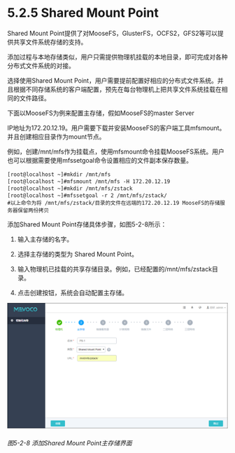 # 5.2.5 Shared Mount Point

Shared Mount Point提供了对MooseFS，GlusterFS，OCFS2，GFS2等可以提供共享文件系统存储的支持。

添加过程与本地存储类似，用户只需提供物理机挂载的本地目录，即可完成对各种分布式文件系统的对接。

选择使用Shared Mount Point，用户需要提前配置好相应的分布式文件系统。并且根据不同存储系统的客户端配置，预先在每台物理机上把共享文件系统挂载在相同的文件路径。

下面以MooseFS为例来配置主存储，假如MooseFS的master Server

IP地址为172.20.12.19。用户需要下载并安装MooseFS的客户端工具mfsmount。并且创建相应目录作为mount节点。

例如，创建/mnt/mfs作为挂载点，使用mfsmount命令挂载MooseFS系统。用户也可以根据需要使用mfssetgoal命令设置相应的文件副本保存数量。
```
[root@localhost ~]#mkdir /mnt/mfs 
[root@localhost ~]#mfsmount /mnt/mfs -H 172.20.12.19
[root@localhost ~]#mkdir /mnt/mfs/zstack
[root@localhost ~]#mfssetgoal -r 2 /mnt/mfs/zstack/
#以上命令为将 /mnt/mfs/zstack/目录的文件在远端的172.20.12.19 MooseFS的存储服务器保留两份拷贝
```
添加Shared Mount Point存储具体步骤，如图5-2-8所示：

1. 输入主存储的名字。

2. 选择主存储的类型为 Shared Mount Point。

3. 输入物理机已挂载的共享存储目录。例如，已经配置的/mnt/mfs/zstack目录。

4. 点击创建按钮，系统会自动配置主存储。
 
![png](../images/5-2-8.png "图5-2-8 添加Shared Mount Point主存储界面")
###### 图5-2-8 添加Shared Mount Point主存储界面

